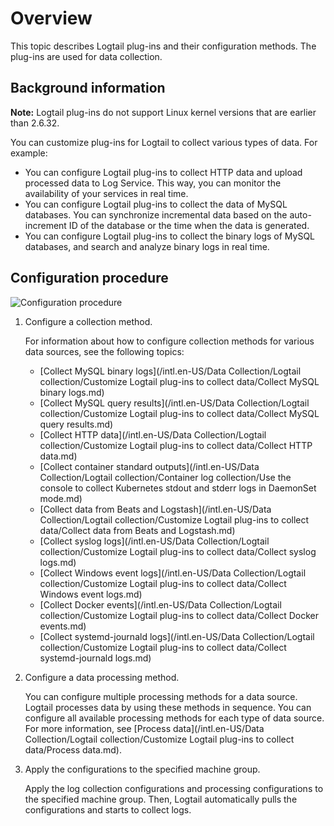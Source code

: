 # Overview

This topic describes Logtail plug-ins and their configuration methods. The plug-ins are used for data collection.

## Background information

**Note:** Logtail plug-ins do not support Linux kernel versions that are earlier than 2.6.32.

You can customize plug-ins for Logtail to collect various types of data. For example:

-   You can configure Logtail plug-ins to collect HTTP data and upload processed data to Log Service. This way, you can monitor the availability of your services in real time.
-   You can configure Logtail plug-ins to collect the data of MySQL databases. You can synchronize incremental data based on the auto-increment ID of the database or the time when the data is generated.
-   You can configure Logtail plug-ins to collect the binary logs of MySQL databases, and search and analyze binary logs in real time.

## Configuration procedure

![Configuration procedure](https://static-aliyun-doc.oss-accelerate.aliyuncs.com/assets/img/en-US/0007549951/p2926.png)

1.  Configure a collection method.

    For information about how to configure collection methods for various data sources, see the following topics:

    -   [Collect MySQL binary logs](/intl.en-US/Data Collection/Logtail collection/Customize Logtail plug-ins to collect data/Collect MySQL binary logs.md)
    -   [Collect MySQL query results](/intl.en-US/Data Collection/Logtail collection/Customize Logtail plug-ins to collect data/Collect MySQL query results.md)
    -   [Collect HTTP data](/intl.en-US/Data Collection/Logtail collection/Customize Logtail plug-ins to collect data/Collect HTTP data.md)
    -   [Collect container standard outputs](/intl.en-US/Data Collection/Logtail collection/Container log collection/Use the console to collect Kubernetes stdout and stderr logs in DaemonSet mode.md)
    -   [Collect data from Beats and Logstash](/intl.en-US/Data Collection/Logtail collection/Customize Logtail plug-ins to collect data/Collect data from Beats and Logstash.md)
    -   [Collect syslog logs](/intl.en-US/Data Collection/Logtail collection/Customize Logtail plug-ins to collect data/Collect syslog logs.md)
    -   [Collect Windows event logs](/intl.en-US/Data Collection/Logtail collection/Customize Logtail plug-ins to collect data/Collect Windows event logs.md)
    -   [Collect Docker events](/intl.en-US/Data Collection/Logtail collection/Customize Logtail plug-ins to collect data/Collect Docker events.md)
    -   [Collect systemd-journald logs](/intl.en-US/Data Collection/Logtail collection/Customize Logtail plug-ins to collect data/Collect systemd-journald logs.md)
2.  Configure a data processing method.

    You can configure multiple processing methods for a data source. Logtail processes data by using these methods in sequence. You can configure all available processing methods for each type of data source. For more information, see [Process data](/intl.en-US/Data Collection/Logtail collection/Customize Logtail plug-ins to collect data/Process data.md).

3.  Apply the configurations to the specified machine group.

    Apply the log collection configurations and processing configurations to the specified machine group. Then, Logtail automatically pulls the configurations and starts to collect logs.


